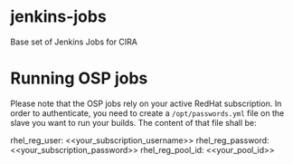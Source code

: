 # jenkins-jobs
Base set of Jenkins Jobs for CIRA

Running OSP jobs
================
Please note that the OSP jobs rely on your active RedHat subscription.
In order to authenticate, you need to create a ``/opt/passwords.yml``
file on the slave you want to run your builds. The content of that
file shall be:

rhel_reg_user: <<your_subscription_username>>
rhel_reg_password: <<your_subscription_password>>
rhel_reg_pool_id: <<your_pool_id>>

